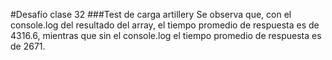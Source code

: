 #Desafío clase 32
###Test de carga artillery
Se observa que, con el console.log del resultado del array, el tiempo promedio de respuesta es de 4316.6, mientras que sin el console.log el tiempo promedio de respuesta es de 2671.
